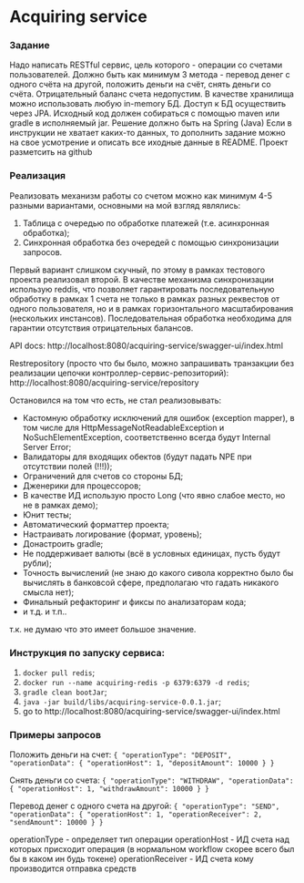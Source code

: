# Acquiring service
### Задание
Надо написать RESTful сервис, цель которого - операции со счетами пользователей.
Должно быть как минимум 3 метода - перевод денег с одного счёта на другой, положить деньги на счёт, снять деньги со счёта.
Отрицательный баланс счета недопустим.
В качестве хранилища можно использовать любую in-memory БД. Доступ к БД осуществить через JPA.
Исходный код должен собираться с помощью maven или gradle в исполняемый jar.
Решение должно быть на Spring (Java)
Если в инструкции не хватает каких-то данных, то дополнить задание можно на свое усмотрение и описать все иходные данные в README.
Проект разметсить на github

### Реализация
Реализовать механизм работы со счетом можно как минимум 4-5 разными вариантами, основными на мой взгляд являлись:
1) Таблица с очередью по обработке платежей (т.е. асинхронная обработка);
2) Синхронная обработка без очередей с помощью синхронизации запросов.

Первый вариант слишком скучный, по этому в рамках тестового проекта реализовал второй. В качестве механизма синхронизации использую reddis, что позволяет гарантировать последовательную обработку в рамках 1 счета не только в рамках разных реквестов от одного пользователя, но и в рамках горизонтального масштабирования (нескольких инстансов). Последовательная обработка необходима для гарантии отсутствия отрицательных балансов.

API docs: http://localhost:8080/acquiring-service/swagger-ui/index.html

Restrepository (просто что бы было, можно запрашивать транзакции без реализации цепочки контроллер-сервис-репозиторий): http://localhost:8080/acquiring-service/repository

Остановился на том что есть, не стал реализовывать:
* Кастомную обработку исключений для ошибок (exception mapper), в том числе для HttpMessageNotReadableException и NoSuchElementException, соответственно всегда будут Internal Server Error;
* Валидаторы для входящих обектов (будут падать NPE при отсутствии полей (!!!));
* Ограничений для счетов со стороны БД;
* Дженерики для процессоров;
* В качестве ИД использую просто Long (что явно слабое место, но не в рамках демо);
* Юнит тесты;
* Автоматический форматтер проекта;
* Настраивать логирование (формат, уровень);
* Донастроить gradle;
* Не поддерживает валюты (всё в условных единицах, пусть будут рубли);
* Точность вычислений (не знаю до какого сивола корректно было бы вычислять в банковсой сфере, предполагаю что гадать никакого смысла нет);
* Финальный рефакторинг и фиксы по анализаторам кода;
* и т.д. и т.п..

т.к. не думаю что это имеет большое значение.

### Инструкция по запуску сервиса:
1) `docker pull redis`;
2) `docker run --name acquiring-redis -p 6379:6379 -d redis`;
3) `gradle clean bootJar`;
4) `java -jar build/libs/acquiring-service-0.0.1.jar`;
5) go to http://localhost:8080/acquiring-service/swagger-ui/index.html

### Примеры запросов
Положить деньги на счет: `
{
    "operationType": "DEPOSIT",
    "operationData": {
        "operationHost": 1,
        "depositAmount": 10000
    }
}
`

Снять деньги со счета: `
{
    "operationType": "WITHDRAW",
    "operationData": {
        "operationHost": 1,
        "withdrawAmount": 10000
    }
}
`

Перевод денег с одного счета на другой: `
{
    "operationType": "SEND",
    "operationData": {
        "operationHost": 1,
        "operationReceiver": 2,
        "sendAmount": 10000
    }
}
`

operationType - определяет тип операции
operationHost - ИД счета над которых присходит операция (в нормальном workflow скорее всего был бы в каком ин будь токене)
operationReceiver - ИД счета кому производится отправка средств
